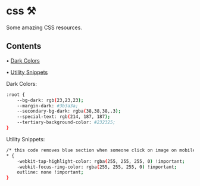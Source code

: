 # css ⚒️
Some amazing CSS resources.

## Contents
• [Dark Colors](#dark_colors)

• [Utility Snippets](#utlity)

<span id="dark_colors"></span>
Dark Colors: 

```bash
:root {
    --bg-dark: rgb(23,23,23);
    --margin-dark: #3b3a3a;
    --secondary-bg-dark: rgba(38,38,38,.3);
    --special-text: rgb(214, 187, 187);
    --tertiary-background-color: #232325;
}

```

<span id="utility"></span>
Utility Snippets:
```bash
/* this code removes blue section when someone click on image on mobile  */
* {
    -webkit-tap-highlight-color: rgba(255, 255, 255, 0) !important; 
    -webkit-focus-ring-color: rgba(255, 255, 255, 0) !important; 
    outline: none !important;
}

```







